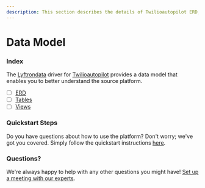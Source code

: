 ```yaml
---
description: This section describes the details of Twilioautopilot ERD, Tables, and Views.
---
```


# Data Model

### Index

The  [Lyftrondata](https://www.lyftrondata.com/) driver for [Twilioautopilot](https://www.lyftrondata.com/integration/business-analytics/twillio/) provides a data model that enables you to better understand the source platform.

* [ ] [ERD](erd.md)
* [ ] [Tables](tables.md)
* [ ] [Views](views.md)

### Quickstart Steps

Do you have questions about how to use the platform? Don't worry; we've got you covered. Simply follow the quickstart instructions [here](../README.md).


### Questions? <a href="#questions" id="questions"></a>

We're always happy to help with any other questions you might have! [Set up a meeting with our experts](https://www.lyftrondata.com/book-a-meeting/).


